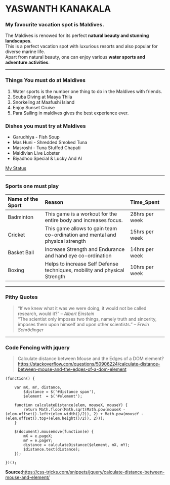 # YASWANTH KANAKALA
### My favourite vacation spot is Maldives.

The Maldives is renowed for its perfect **natural beauty and stunning landscapes**.<br>
This is a perfect vacation spot with luxurious resorts and also popular for diverse marine life.<br>
Apart from natural beauty, one can enjoy various **water sports and adventure activities**.  

---

### Things You must do at Maldives 
1. Water sports is the number one thing to do in the Maldives with friends. 
2. Scuba Diving at Maaya Thila
3. Snorkeling at Maafushi Island
4. Enjoy Sunset Cruise 
5. Para Sailing in maldives gives the best experience ever.

 ### Dishes you must try at Maldives

 * Garudhiya - Fish Soup
 * Mas Huni - Shredded Smoked Tuna
 * Masroshi - Tuna Stuffed Chapati
 * Maldivian Live Lobster
 * Biyadhoo Special & Lucky And AI

 [My Status](my2-kanakala/MyStats.md)
  
---
### Sports one must play

|Name of the Sport |Reason | Time_Spent |
| :--- |:--- |:--- |
| Badminton |This game is a workout for the entire body and increases focus.|28hrs per week  |
| Cricket |This game allows to gain team co-ordination and mental and physical strength|15hrs per week |
| Basket Ball |Increase Strength and Endurance and hand eye co-ordination |14hrs per week  |
| Boxing |Helps to increase Self Defense techniques, mobility and physical Strength |10hrs per week  |

---
### Pithy Quotes 

>“If we knew what it was we were doing, it would not be called research, would it?” – *Albert Einstein*<br>
>“The scientist only imposes two things, namely truth and sincerity, imposes them upon himself and upon other scientists.” – *Erwin Schrödinger*

---
### Code Fencing with jquery 

>Calculate distance between Mouse and the Edges of a DOM element? <https://stackoverflow.com/questions/50906224/calculate-distance-between-mouse-and-the-edges-of-a-dom-element>

```
(function() {
    
    var mX, mY, distance,
        $distance = $('#distance span'),
        $element  = $('#element');

    function calculateDistance(elem, mouseX, mouseY) {
        return Math.floor(Math.sqrt(Math.pow(mouseX - (elem.offset().left+(elem.width()/2)), 2) + Math.pow(mouseY - (elem.offset().top+(elem.height()/2)), 2)));
    }

    $(document).mousemove(function(e) {  
        mX = e.pageX;
        mY = e.pageY;
        distance = calculateDistance($element, mX, mY);
        $distance.text(distance);         
    });

})(); 
```
**Source:**<https://css-tricks.com/snippets/jquery/calculate-distance-between-mouse-and-element/>

